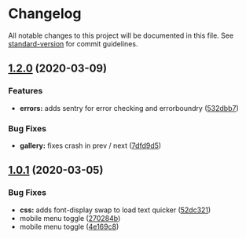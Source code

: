 # Changelog

All notable changes to this project will be documented in this file. See [standard-version](https://github.com/conventional-changelog/standard-version) for commit guidelines.

## [1.2.0](https://github.com/insuusvenerati/datocms-Gatsby-portfolio-demo/compare/v1.0.1...v1.2.0) (2020-03-09)


### Features

* **errors:** adds sentry for error checking and errorboundry ([532dbb7](https://github.com/insuusvenerati/datocms-Gatsby-portfolio-demo/commit/532dbb76e473d436a96becbe68ead8e0e32a0c69))


### Bug Fixes

* **gallery:** fixes crash in prev / next ([7dfd9d5](https://github.com/insuusvenerati/datocms-Gatsby-portfolio-demo/commit/7dfd9d575283ff29884094c6bbc96da3f11765d4))

## [1.0.1](https://github.com/insuusvenerati/datocms-Gatsby-portfolio-demo/compare/4e169c883e2b3264000bd3509ace4660fa61e892...v1.0.1) (2020-03-05)


### Bug Fixes

* **css:** adds font-display swap to load text quicker ([52dc321](https://github.com/insuusvenerati/datocms-Gatsby-portfolio-demo/commit/52dc321e71f41aaee99289a0e5960f9d5fb9a833))
* mobile menu toggle ([270284b](https://github.com/insuusvenerati/datocms-Gatsby-portfolio-demo/commit/270284b092cbb62aa85df63ad3961d889c2d1f58))
* mobile menu toggle ([4e169c8](https://github.com/insuusvenerati/datocms-Gatsby-portfolio-demo/commit/4e169c883e2b3264000bd3509ace4660fa61e892))
